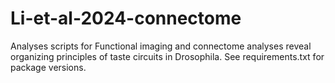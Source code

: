 # Li-et-al-2024-connectome
Analyses scripts for Functional imaging and connectome analyses reveal organizing principles of taste circuits in Drosophila.
See requirements.txt for package versions.
